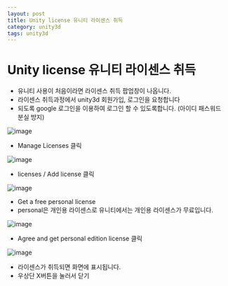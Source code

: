 ```yaml
---
layout: post
title: Unity license 유니티 라이센스 취득
category: unity3d
tags: unity3d
---
```


# Unity license 유니티 라이센스 취득
* 유니티 사용이 처음이라면 라이센스 취득 팝업창이 나옵니다.
* 라이센스 취득과정에서 unity3d 회원가입, 로그인을 요청합니다
* 되도록 google 로그인을 이용하여 로그인 할 수 있도록합니다. (아이디 패스워드 분실 방지)
  
![image](https://github.com/gunug/gunug.github.io/assets/52345276/c15519c5-b30c-4b77-81b3-23fe6b5fc85e)
* Manage Licenses 클릭

![image](https://github.com/gunug/gunug.github.io/assets/52345276/5f161472-41e7-46a9-975a-894b1e96f578)
* licenses / Add license 클릭

![image](https://github.com/gunug/gunug.github.io/assets/52345276/f10ca43c-3614-44d3-b3be-a36e2f843edc)
* Get a free personal license
* personal은 개인용 라이센스로 유니티에서는 개인용 라이센스가 무료입니다.

![image](https://github.com/gunug/gunug.github.io/assets/52345276/7574616d-9cf8-4984-b9e2-f36a83d3da18)
* Agree and get personal edition license 클릭

![image](https://github.com/gunug/gunug.github.io/assets/52345276/81e73ec6-4896-4b5c-850e-62c15e36ef43)
* 라이센스가 취득되면 화면에 표시됩니다.
* 우상단 X버튼을 눌러서 닫기
